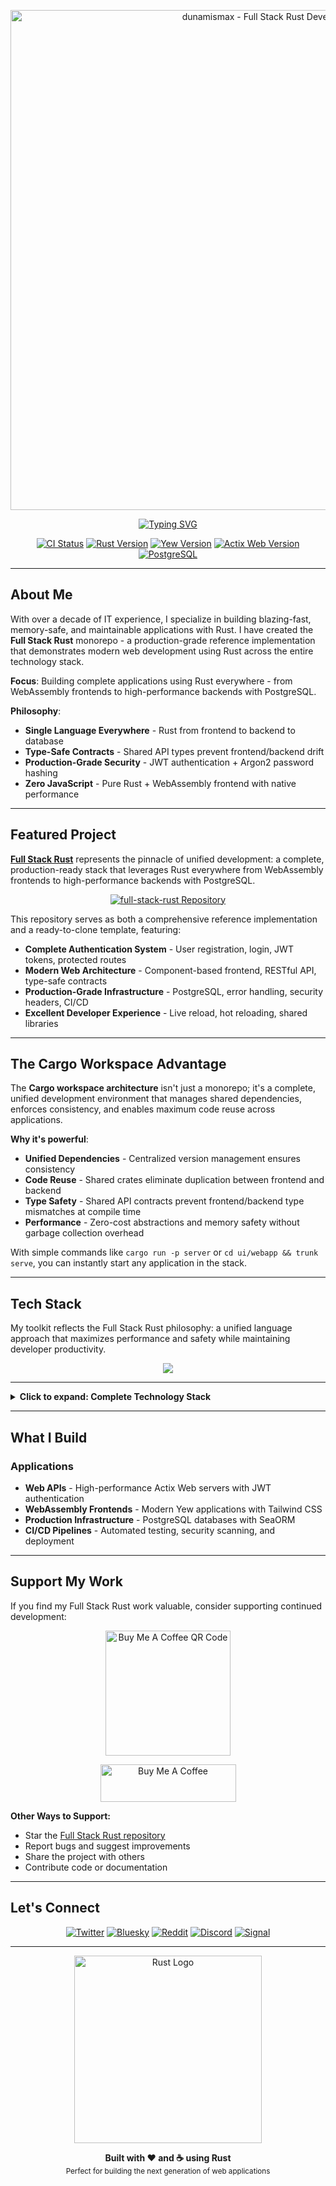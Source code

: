 <p align="center">
  <img src="https://github.com/dunamismax/full-stack-rust/blob/main/assets/rust-wallpaper-crab-new.png" alt="dunamismax - Full Stack Rust Developer" width="800"/>
</p>

<p align="center">
  <a href="https://github.com/dunamismax/full-stack-rust">
    <img src="https://readme-typing-svg.demolab.com/?font=Fira+Code&size=24&pause=1000&color=CE422B&center=true&vCenter=true&width=800&lines=IT+Director+%7C+Rust+Developer;Creator+of+Full+Stack+Rust;Yew+%2B+Actix+Web+%2B+PostgreSQL;Zero+JavaScript%2C+Maximum+Performance;Clone%2C+Configure%2C+and+Deploy!" alt="Typing SVG" />
  </a>
</p>

<p align="center">
  <a href="https://github.com/dunamismax/full-stack-rust/actions/workflows/ci.yml"><img src="https://github.com/dunamismax/full-stack-rust/workflows/CI/badge.svg" alt="CI Status"></a>
  <a href="https://www.rust-lang.org/"><img src="https://img.shields.io/badge/Rust-1.70+-CE422B.svg?logo=rust" alt="Rust Version"></a>
  <a href="https://yew.rs/"><img src="https://img.shields.io/badge/Yew-0.21-green.svg?logo=rust" alt="Yew Version"></a>
  <a href="https://actix.rs/"><img src="https://img.shields.io/badge/Actix_Web-4.11-blue.svg?logo=rust" alt="Actix Web Version"></a>
  <a href="https://www.postgresql.org/"><img src="https://img.shields.io/badge/PostgreSQL-15+-blue.svg?logo=postgresql" alt="PostgreSQL"></a>
</p>

---

## About Me

With over a decade of IT experience, I specialize in building blazing-fast, memory-safe, and maintainable applications with Rust. I have created the **Full Stack Rust** monorepo - a production-grade reference implementation that demonstrates modern web development using Rust across the entire technology stack.

**Focus**: Building complete applications using Rust everywhere - from WebAssembly frontends to high-performance backends with PostgreSQL.

**Philosophy**:

- **Single Language Everywhere** - Rust from frontend to backend to database
- **Type-Safe Contracts** - Shared API types prevent frontend/backend drift
- **Production-Grade Security** - JWT authentication + Argon2 password hashing
- **Zero JavaScript** - Pure Rust + WebAssembly frontend with native performance

---

## Featured Project

**[Full Stack Rust](https://github.com/dunamismax/full-stack-rust)** represents the pinnacle of unified development: a complete, production-ready stack that leverages Rust everywhere from WebAssembly frontends to high-performance backends with PostgreSQL.

<p align="center">
  <a href="https://github.com/dunamismax/full-stack-rust">
    <img src="https://github-readme-stats.vercel.app/api/pin/?username=dunamismax&repo=full-stack-rust&theme=dracula&show_owner=true" alt="full-stack-rust Repository" />
  </a>
</p>

This repository serves as both a comprehensive reference implementation and a ready-to-clone template, featuring:

- **Complete Authentication System** - User registration, login, JWT tokens, protected routes
- **Modern Web Architecture** - Component-based frontend, RESTful API, type-safe contracts
- **Production-Grade Infrastructure** - PostgreSQL, error handling, security headers, CI/CD
- **Excellent Developer Experience** - Live reload, hot reloading, shared libraries

---

## The Cargo Workspace Advantage

The **Cargo workspace architecture** isn't just a monorepo; it's a complete, unified development environment that manages shared dependencies, enforces consistency, and enables maximum code reuse across applications.

**Why it's powerful**:

- **Unified Dependencies** - Centralized version management ensures consistency
- **Code Reuse** - Shared crates eliminate duplication between frontend and backend
- **Type Safety** - Shared API contracts prevent frontend/backend type mismatches at compile time
- **Performance** - Zero-cost abstractions and memory safety without garbage collection overhead

With simple commands like `cargo run -p server` or `cd ui/webapp && trunk serve`, you can instantly start any application in the stack.

---

## Tech Stack

My toolkit reflects the Full Stack Rust philosophy: a unified language approach that maximizes performance and safety while maintaining developer productivity.

<p align="center">
  <a href="https://skillicons.dev">
    <img src="https://skillicons.dev/icons?i=rust,wasm,actix,postgresql,html,css,docker,linux" />
  </a>
</p>

---

<details>
<summary><strong>Click to expand: Complete Technology Stack</strong></summary>

Below is a comprehensive, full-stack technology architecture leveraging the Rust programming language. The stack is designed to facilitate the development of high-performance, scalable, and maintainable web applications. By utilizing Rust across all layers, from the WebAssembly-powered frontend to the asynchronous backend, this architecture ensures robust type safety, exceptional performance, and a unified development experience.

### **Frontend: Reactive, Buildless, & WebAssembly-Powered**

This frontend architecture runs native Rust code directly in the browser using WebAssembly (WASM), delivering rich, interactive user experiences with incredible performance. The development workflow is streamlined for simplicity by using a "buildless" approach for styling, eliminating the need for complex JavaScript tooling.

- [**Yew**](https://yew.rs/)
  - **Role:** Component-Based Frontend Framework
  - **Description:** Yew is a modern Rust framework for creating multi-threaded front-end web apps with WebAssembly. Its component-based model and `html!` macro, which is similar to JSX, provide a familiar and powerful development experience for building complex, interactive user interfaces.
- [**Tailwind CSS via Play CDN**](https://tailwindcss.com/docs/installation/play-cdn)
  - **Role:** Utility-First Styling (No Build Step)
  - **Description:** This method integrates the full power of the Tailwind CSS framework by simply adding a script tag to your `index.html`. The Play CDN dynamically scans your HTML for utility classes and generates the necessary styles in the browser. This is ideal for rapid development and projects where you want to avoid a JavaScript-based build process entirely. **Note:** The official Tailwind documentation recommends using this for development purposes; for production, it is best practice to generate and use a static CSS file.
- [**Trunk**](https://trunkrs.dev/)
  - **Role:** WASM Web Application Bundler
  - **Description:** Trunk is the essential build tool and development server for Yew applications. It automates the process of managing your `index.html` file, bundling WASM and other assets, and provides a live-reloading server, creating a seamless and efficient development cycle.
- [**Yew Components**](https://github.com/wiseaidev/yew-components)
  - **Role:** Pre-built UI Components
  - **Description:** A versatile collection of reusable components designed for Yew, including ready-to-use forms for login, registration, and contact. These components come with styles for various CSS frameworks, including Tailwind CSS, greatly accelerating UI development.
- [**Material Yew**](https://github.com/yewstack/material-yew)
  - **Role:** Material Design Components
  - **Description:** This library provides a complete set of Yew components that wrap Material Web Components, allowing you to easily and faithfully implement Google's popular Material Design system in your Rust-based web application.

### **Backend: Asynchronous & Scalable**

The foundation of this stack is engineered for exceptional speed, robust memory safety, and massive concurrency, harnessing Rust's cutting-edge asynchronous ecosystem.

- [**Tokio**](https://tokio.rs/tokio/tutorial)
  - **Role:** Asynchronous Runtime
  - **Description:** As the de-facto standard for asynchronous applications in Rust, Tokio provides the essential non-blocking I/O platform, task scheduler, and utilities that power the entire backend. Its event-driven architecture is designed for building reliable network applications without compromising on speed.
- [**Actix Web**](https://actix.rs/docs/)
  - **Role:** High-Performance Web Framework
  - **Description:** Actix Web is a powerful and pragmatic framework for crafting APIs and web services. Renowned for its extreme speed and efficient resource management, it can handle a vast number of concurrent connections, making it ideal for demanding, high-performance backend services.
- [**Serde**](https://serde.rs/)
  - **Role:** Data Serialization & Deserialization
  - **Description:** An indispensable framework for the efficient and generic conversion of Rust data structures to and from a multitude of formats like JSON. Serde is a critical component for handling data in any modern web application, integrating seamlessly with other parts of the ecosystem.

### **Data Persistence Layer**

This data layer is architected for unwavering reliability and seamless integration with Rust, featuring a production-grade database solution.

- [**PostgreSQL**](https://www.postgresql.org/docs/)
  - **Role:** Production-Grade Relational Database
  - **Description:** A powerful, open-source object-relational database system with an unparalleled reputation for reliability, feature robustness, and performance. PostgreSQL provides a scalable and durable foundation for production applications.
- [**SeaORM**](https://www.sea-ql.org/SeaORM/docs/internal-architecture/architecture)
  - **Role:** Relational ORM
  - **Description:** A dynamic and flexible Object-Relational Mapper that enables developers to interact with databases in an idiomatic and safe Rust fashion. By mapping database tables to Rust structs, SeaORM significantly reduces boilerplate code and prevents common data-related bugs.

### **Security & Authentication**

A direct and explicit approach to security, providing robust tools to control the authentication and authorization flow in your application.

- [**argon2**](https://docs.rs/argon2/latest/argon2/)
  - **Role:** Industry-Standard Password Hashing
  - **Description:** This crate offers a secure implementation of the Argon2 algorithm, the winner of the Password Hashing Competition. It ensures that user credentials are protected with a state-of-the-art, memory-hard hashing function.
- [**jsonwebtoken**](https://docs.rs/jsonwebtoken/latest/jsonwebtoken/)
  - **Role:** Stateless JWT Authentication
  - **Description:** A crate for creating and verifying JSON Web Tokens (JWTs), the standard for implementing stateless authentication in modern APIs, offering a powerful and secure alternative to traditional session management.
- [**actix-web-grants**](https://docs.rs/actix-web-grants/latest/actix_web_grants/)
  - **Role:** Flexible Authorization for Actix Web
  - **Description:** This library provides a flexible authorization layer to protect endpoints based on user roles and permissions. It seamlessly integrates with various authentication schemes to enforce access control policies.
- [**actix-identity**](https://docs.rs/actix-identity/latest/actix_identity/) & [**actix-session**](https://docs.rs/actix-session/latest/actix_session/)
  - **Role:** Session Management and User Identity
  - **Description:** These middlewares work in tandem to manage stateful user sessions and associate an identity with incoming requests. They provide a robust foundation for traditional, cookie-based authentication.

### **Development & Quality Assurance**

A state-of-the-art Rust development environment that emphasizes speed, correctness, and an efficient developer experience.

- [**cargo**](https://doc.rust-lang.org/cargo/)
  - **Role:** Project & Package Manager
  - **Description:** The official build tool and package manager for Rust. Cargo is the cornerstone of the development workflow, expertly handling dependency management, compilation, testing, and more.
- [**rustfmt**](https://rust-lang.github.io/rustfmt/)
  - **Role:** Code Formatter
  - **Description:** A tool for automatically formatting Rust code to a community-agreed-upon style, ensuring consistency and readability across the entire codebase.
- [**clippy**](https://doc.rust-lang.org/clippy/)
  - **Role:** Rust Linter
  - **Description:** An official and extensive collection of lints that catches common mistakes and improves your Rust code. Clippy is an invaluable tool for writing code that is more idiomatic, performant, and correct.
- [**rstest**](https://docs.rs/rstest/latest/rstest/)
  - **Role:** Fixture-Based Test Framework
  - **Description:** Enhances Rust's built-in testing capabilities by providing fixtures and parameterized/table-based testing, making tests cleaner, more powerful, and easier to maintain.

### **Configuration & Error Handling**

A robust foundation for managing application configuration and handling errors gracefully and effectively.

- [**Figment**](https://docs.rs/figment/latest/figment/)
  - **Role:** Layered Application Configuration
  - **Description:** A powerful configuration library that can merge settings from multiple sources—such as files (TOML, JSON), environment variables, and defaults—into a single, type-safe configuration struct.
- [**thiserror**](https://docs.rs/thiserror/latest/thiserror/)
  - **Role:** Granular Library-Level Error Handling
  - **Description:** A procedural macro for creating detailed, specific error types with minimal boilerplate. It is perfect for situations where distinguishing between different kinds of errors programmatically is essential.
- [**anyhow**](https://docs.rs/anyhow/latest/anyhow/)
  - **Role:** Flexible Application-Level Error Handling
  - **Description:** Provides a simple and ergonomic way to handle errors in application code. It is ideal for cases where you need to easily propagate errors up the call stack without defining custom error types for every possible failure.

### **Deployment & Observability**

A modern, container-native deployment and observability architecture designed for scalability, control, and production-grade monitoring.

- [**Docker**](https://docs.docker.com/)
  - **Role:** Containerization
  - **Description:** The definitive platform for developing, shipping, and running applications in containers. Docker encapsulates the application and its dependencies into a lightweight, portable container, ensuring consistency across development, testing, and production environments.
- [**Kubernetes**](https://kubernetes.io/docs/)
  - **Role:** Container Orchestration
  - **Description:** The industry-leading open-source platform for automating the deployment, scaling, and management of containerized applications. Kubernetes orchestrates the containerized Rust application, providing high availability, resilience, and seamless scaling in production.
- [**Caddy**](https://www.notion.so/ssawyer/https.caddyserver.com/docs/)
  - **Role:** High-Performance Reverse Proxy
  - **Description:** A powerful, modern web server that can serve as a reverse proxy, handle automatic TLS termination (HTTPS), and load balance requests to your Rust application. Caddy is renowned for its simplicity, security, and automatic HTTPS capabilities.
- [**Tracing**](https://docs.rs/tracing/latest/tracing/)
  - **Role:** Application-Level Observability
  - **Description:** A modern framework for instrumenting Rust programs to collect structured, event-based diagnostic information. In conjunction with subscribers like `tracing-subscriber`, it allows for logging events and exporting them to observability platforms for production-grade monitoring and analysis.

</details>

---

## What I Build

### Applications

- **Web APIs** - High-performance Actix Web servers with JWT authentication
- **WebAssembly Frontends** - Modern Yew applications with Tailwind CSS
- **Production Infrastructure** - PostgreSQL databases with SeaORM
- **CI/CD Pipelines** - Automated testing, security scanning, and deployment

---

## Support My Work

If you find my Full Stack Rust work valuable, consider supporting continued development:

<p align="center">
  <a href="https://www.buymeacoffee.com/dunamismax" target="_blank">
    <img src="https://github.com/dunamismax/full-stack-rust/blob/main/assets/buy-me-coffee-qr.png" alt="Buy Me A Coffee QR Code" width="200"/>
  </a>
</p>

<p align="center">
  <a href="https://www.buymeacoffee.com/dunamismax" target="_blank">
    <img src="https://cdn.buymeacoffee.com/buttons/v2/default-yellow.png" alt="Buy Me A Coffee" style="height: 60px !important;width: 217px !important;" />
  </a>
</p>

**Other Ways to Support:**

- Star the [Full Stack Rust repository](https://github.com/dunamismax/full-stack-rust)
- Report bugs and suggest improvements
- Share the project with others
- Contribute code or documentation

---

## Let's Connect

<p align="center">
  <a href="https://twitter.com/dunamismax" target="_blank"><img src="https://img.shields.io/badge/Twitter-%231DA1F2.svg?&style=for-the-badge&logo=twitter&logoColor=white" alt="Twitter"></a>
  <a href="https://bsky.app/profile/dunamismax.bsky.social" target="_blank"><img src="https://img.shields.io/badge/Bluesky-blue?style=for-the-badge&logo=bluesky&logoColor=white" alt="Bluesky"></a>
  <a href="https://reddit.com/user/dunamismax" target="_blank"><img src="https://img.shields.io/badge/Reddit-%23FF4500.svg?&style=for-the-badge&logo=reddit&logoColor=white" alt="Reddit"></a>
  <a href="https://discord.com/users/dunamismax" target="_blank"><img src="https://img.shields.io/badge/Discord-dunamismax-7289DA.svg?style=for-the-badge&logo=discord&logoColor=white" alt="Discord"></a>
  <a href="https://signal.me/#p/+dunamismax.66" target="_blank"><img src="https://img.shields.io/badge/Signal-dunamismax.66-3A76F0.svg?style=for-the-badge&logo=signal&logoColor=white" alt="Signal"></a>
</p>

---

<p align="center">
  <img src="https://github.com/dunamismax/full-stack-rust/blob/main/assets/rust-logo-title-wide.jpg" alt="Rust Logo" width="300"/>
</p>

<p align="center">
  <strong>Built with ❤️ and ☕ using Rust</strong><br>
  <sub>Perfect for building the next generation of web applications</sub>
</p>
